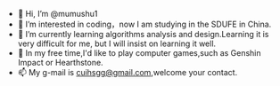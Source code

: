 - 👋 Hi, I’m @mumushu1
- 👀 I’m interested in coding，now I am studying in the SDUFE in China.
- 🌱 I’m currently learning algorithms analysis and design.Learning it is very difficult for me, but I will insist on learning it well.
- 💞️ In my free time,I'd like to play computer games,such as Genshin Impact or Hearthstone.
- 📫 My g-mail is cuihsgg@gmail.com,welcome your contact.

<!---
mumushu1/mumushu1 is a ✨ special ✨ repository because its `README.md` (this file) appears on your GitHub profile.
You can click the Preview link to take a look at your changes.
--->

